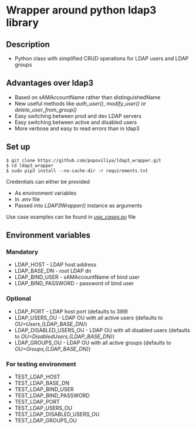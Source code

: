 # Wrapper around python ldap3 library


## Description
- Python class with simplified CRUD operations for LDAP users and LDAP groups


## Advantages over ldap3
- Based on sAMAccountName rather than distinguishedName
- New useful methods like *auth_user()*, *modify_user()* or *delete_user_from_group()*
- Easy switching between prod and dev LDAP servers
- Easy switching between active and disabled users
- More verbose and easy to read errors than in ldap3


## Set up
    $ git clone https://github.com/popoviliya/ldap3_wrapper.git
    $ cd ldap3_wrapper
    $ sudo pip3 install --no-cache-dir -r requirements.txt

Credentials can either be provided 
- As environment variables
- In *.env* file 
- Passed into *LDAP3Wrapper()* instance as arguments

Use case examples can be found in [*use_cases.py*](use_cases.py) file


## Environment variables
### Mandatory
- LDAP_HOST - LDAP host address
- LDAP_BASE_DN - root LDAP dn
- LDAP_BIND_USER - sAMAccountName of bind user
- LDAP_BIND_PASSWORD - password of bind user
### Optional
- LDAP_PORT - LDAP host port (defaults to 389)
- LDAP_USERS_OU - LDAP OU with all active users (defaults to *OU=Users,{LDAP_BASE_DN}*)
- LDAP_DISABLED_USERS_OU - LDAP OU with all disabled users (defaults to *OU=DisabledUsers,{LDAP_BASE_DN}*)
- LDAP_GROUPS_OU - LDAP OU with all active groups (defaults to *OU=Groups,{LDAP_BASE_DN}*)
### For testing environment
- TEST_LDAP_HOST
- TEST_LDAP_BASE_DN
- TEST_LDAP_BIND_USER
- TEST_LDAP_BIND_PASSWORD
- TEST_LDAP_PORT
- TEST_LDAP_USERS_OU
- TEST_LDAP_DISABLED_USERS_OU
- TEST_LDAP_GROUPS_OU